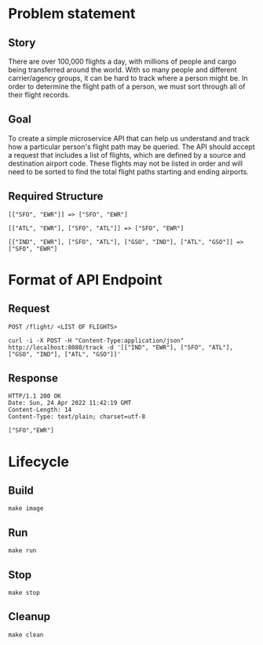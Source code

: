 # Problem statement

## Story

There are over 100,000 flights a day, with millions of people and cargo being transferred
around the world. With so many people and different carrier/agency groups, it can be hard to
track where a person might be. In order to determine the flight path of a person, we must sort
through all of their flight records.

## Goal

To create a simple microservice API that can help us understand and track how a
particular person's flight path may be queried. The API should accept a request that includes a
list of flights, which are defined by a source and destination airport code. These flights may not
be listed in order and will need to be sorted to find the total flight paths starting and ending
airports.

## Required Structure

`[["SFO", "EWR"]] => ["SFO", "EWR"]`

`[["ATL", "EWR"], ["SFO", "ATL"]] => ["SFO", "EWR"]`

`[["IND", "EWR"], ["SFO", "ATL"], ["GSO", "IND"], ["ATL", "GSO"]] => ["SFO", "EWR"]`


# Format of API Endpoint

## Request

`POST /flight/ <LIST OF FLIGHTS>`

    curl -i -X POST -H "Content-Type:application/json" http://localhost:8080/track -d '[["IND", "EWR"], ["SFO", "ATL"], ["GSO", "IND"], ["ATL", "GSO"]]'

## Response
    
    HTTP/1.1 200 OK
    Date: Sun, 24 Apr 2022 11:42:19 GMT
    Content-Length: 14
    Content-Type: text/plain; charset=utf-8

    ["SFO","EWR"]


# Lifecycle

## Build

    make image


## Run 

    make run


## Stop

    make stop


## Cleanup

    make clean


